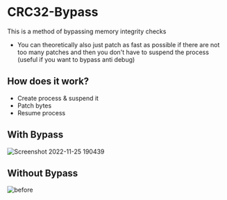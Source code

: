 # CRC32-Bypass
This is a method of bypassing memory integrity checks
- You can theoretically also just patch as fast as possible if there are not too many patches and then you don't have to suspend the process (useful if you want to bypass anti debug)

## How does it work?
- Create process & suspend it
- Patch bytes
- Resume process
## With Bypass
![Screenshot 2022-11-25 190439](https://user-images.githubusercontent.com/102999825/204037170-398ee28a-d657-4acd-a35c-0e01b0356832.png)
## Without Bypass
![before](https://user-images.githubusercontent.com/102999825/203624874-896c7d7e-595f-4270-86de-6569ca300ef6.png)
